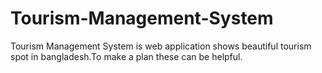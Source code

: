 # Tourism-Management-System
Tourism Management System is web application shows beautiful tourism spot in bangladesh.To make a plan these can be helpful. 
